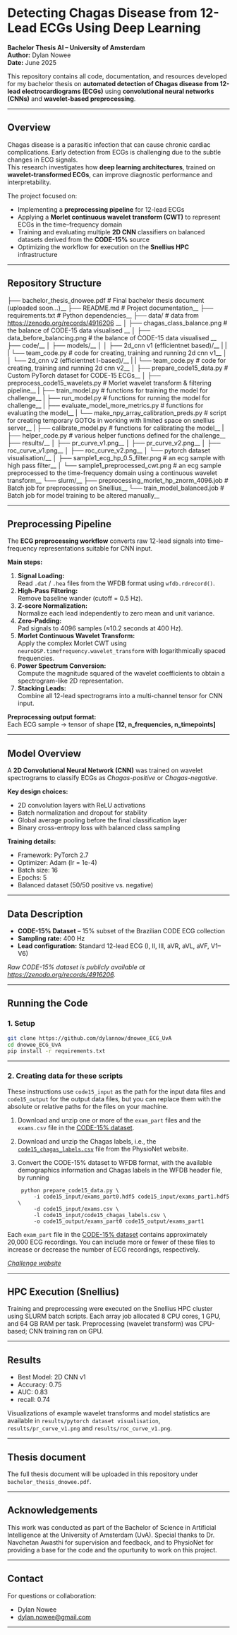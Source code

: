 # Detecting Chagas Disease from 12-Lead ECGs Using Deep Learning

**Bachelor Thesis AI – University of Amsterdam**  
**Author:** Dylan Nowee  
**Date:** June 2025

This repository contains all code, documentation, and resources developed for my bachelor thesis on **automated detection of Chagas disease from 12-lead electrocardiograms (ECGs)** using **convolutional neural networks (CNNs)** and **wavelet-based preprocessing**.

---

## Overview

Chagas disease is a parasitic infection that can cause chronic cardiac complications. Early detection from ECGs is challenging due to the subtle changes in ECG signals.  
This research investigates how **deep learning architectures**, trained on **wavelet-transformed ECGs**, can improve diagnostic performance and interpretability.

The project focused on:
- Implementing a **preprocessing pipeline** for 12-lead ECGs
- Applying a **Morlet continuous wavelet transform (CWT)** to represent ECGs in the time–frequency domain
- Training and evaluating multiple **2D CNN** classifiers on balanced datasets derived from the **CODE-15%** source
- Optimizing the workflow for execution on the **Snellius HPC** infrastructure

---

## Repository Structure
├── bachelor_thesis_dnowee.pdf # Final bachelor thesis document (uploaded soon...)__
├── README.md # Project documentation__
├── requirements.txt # Python dependencies__
├── data/ # data from https://zenodo.org/records/4916206 __
│ ├── chagas_class_balance.png # the balance of CODE-15 data visualised __
│ ├── data_before_balancing.png # the balance of CODE-15 data visualised __
├── code/__
│ ├── models/__
│ │ ├── 2d_cnn v1 (efficientnet based)/__
| | | └── team_code.py # code for creating, training and running 2d cnn v1__
│ │ └── 2d_cnn v2 (efficientnet l-based)/__
| |   └── team_code.py # code for creating, training and running 2d cnn v2__
│ ├── prepare_code15_data.py # Custom PyTorch dataset for CODE-15 ECGs__
│ ├── preprocess_code15_wavelets.py # Morlet wavelet transform & filtering pipeline__
| ├── train_model.py # functions for training the model for challenge__
| ├── run_model.py # functions for running the model for challenge__
| ├── evaluate_model_more_metrics.py # functions for evaluating the model__
| └── make_npy_array_calibration_preds.py # script for creating temporary GOTOs in working with limited space on snellius server__
| ├── calibrate_model.py # functions for calibrating the model__
| ├── helper_code.py # various helper functions defined for the challenge__
├── results/__
│ ├── pr_curve_v1.png__
│ ├── pr_curve_v2.png__
│ ├── roc_curve_v1.png__
│ ├── roc_curve_v2.png__
│ └── pytorch dataset visualisation/__
│ ├── sample1_ecg_hp_0.5_filter.png # an ecg sample with high pass filter__
│ └── sample1_preprocessed_cwt.png # an ecg sample preprocessed to the time-frequency domain using a continuous wavelet transform__
└── slurm/__
├── preprocessing_morlet_hp_znorm_4096.job # Batch job for preprocessing on Snellius__
└── train_model_balanced.job # Batch job for model training to be altered manually__


---

## Preprocessing Pipeline

The **ECG preprocessing workflow** converts raw 12-lead signals into time–frequency representations suitable for CNN input.

**Main steps:**
1. **Signal Loading:**  
   Read `.dat` / `.hea` files from the WFDB format using `wfdb.rdrecord()`.
2. **High-Pass Filtering:**  
   Remove baseline wander (cutoff = 0.5 Hz).
3. **Z-score Normalization:**  
   Normalize each lead independently to zero mean and unit variance.
4. **Zero-Padding:**  
   Pad signals to 4096 samples (≈10.2 seconds at 400 Hz).
5. **Morlet Continuous Wavelet Transform:**  
   Apply the complex Morlet CWT using `neuroDSP.timefrequency.wavelet_transform` with logarithmically spaced frequencies.
6. **Power Spectrum Conversion:**  
   Compute the magnitude squared of the wavelet coefficients to obtain a spectrogram-like 2D representation.
7. **Stacking Leads:**  
   Combine all 12-lead spectrograms into a multi-channel tensor for CNN input.

**Preprocessing output format:**  
Each ECG sample → tensor of shape **[12, n_frequencies, n_timepoints]**

---

## Model Overview

A **2D Convolutional Neural Network (CNN)** was trained on wavelet spectrograms to classify ECGs as *Chagas-positive* or *Chagas-negative*.  

**Key design choices:**
- 2D convolution layers with ReLU activations  
- Batch normalization and dropout for stability  
- Global average pooling before the final classification layer  
- Binary cross-entropy loss with balanced class sampling

**Training details:**
- Framework: PyTorch 2.7  
- Optimizer: Adam (lr = 1e-4)  
- Batch size: 16  
- Epochs: 5  
- Balanced dataset (50/50 positive vs. negative)  

---

## Data Description

- **CODE-15% Dataset** – 15% subset of the Brazilian CODE ECG collection  
- **Sampling rate:** 400 Hz  
- **Lead configuration:** Standard 12-lead ECG (I, II, III, aVR, aVL, aVF, V1–V6)

*Raw CODE-15% dataset is publicly available at https://zenodo.org/records/4916206.*  

---

## Running the Code

### 1. Setup
```bash
git clone https://github.com/dylannow/dnowee_ECG_UvA
cd dnowee_ECG_UvA
pip install -r requirements.txt
```
---

### 2. Creating data for these scripts

These instructions use `code15_input` as the path for the input data files and `code15_output` for the output data files, but you can replace them with the absolute or relative paths for the files on your machine.

1. Download and unzip one or more of the `exam_part` files and the `exams.csv` file in the [CODE-15% dataset](https://zenodo.org/records/4916206).

2. Download and unzip the Chagas labels, i.e., the [`code15_chagas_labels.csv`](https://physionetchallenges.org/2025/data/code15_chagas_labels.zip) file from the PhysioNet website.

3. Convert the CODE-15% dataset to WFDB format, with the available demographics information and Chagas labels in the WFDB header file, by running

        python prepare_code15_data.py \
            -i code15_input/exams_part0.hdf5 code15_input/exams_part1.hdf5 \
            -d code15_input/exams.csv \
            -l code15_input/code15_chagas_labels.csv \
            -o code15_output/exams_part0 code15_output/exams_part1

Each `exam_part` file in the [CODE-15% dataset](https://zenodo.org/records/4916206) contains approximately 20,000 ECG recordings. You can include more or fewer of these files to increase or decrease the number of ECG recordings, respectively. 

*[Challenge website](https://physionetchallenges.org/2025/)* 

--- 
## HPC Execution (Snellius)
Training and preprocessing were executed on the Snellius HPC cluster using SLURM batch scripts.
Each array job allocated 8 CPU cores, 1 GPU, and 64 GB RAM per task.
Preprocessing (wavelet transform) was CPU-based; CNN training ran on GPU.

---

## Results
- Best Model: 2D CNN v1 
- Accuracy: 0.75 
- AUC: 0.83 
- recall: 0.74 

Visualizations of example wavelet transforms and model statistics are available in `results/pytorch dataset visualisation`, `results/pr_curve_v1.png` and `results/roc_curve_v1.png`.

---

## Thesis document
The full thesis document will be uploaded in this repository under `bachelor_thesis_dnowee.pdf`.

---

## Acknowledgements
This work was conducted as part of the Bachelor of Science in Artificial Intelligence at the University of Amsterdam (UvA).
Special thanks to Dr. Navchetan Awasthi for supervision and feedback, 
and to PhysioNet for providing a base for the code and the opurtunity to work on this project.

---

## Contact
For questions or collaboration:
- Dylan Nowee
- dylan.nowee@gmail.com

---
